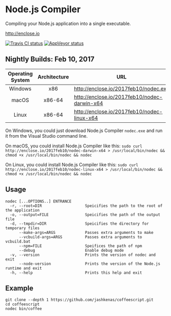 # Node.js Compiler

Compiling your Node.js application into a single executable.

http://enclose.io

[![Travis CI status](https://travis-ci.org/pmq20/node-compiler.svg?branch=master)](https://travis-ci.org/pmq20/node-compiler)
[![AppVeyor status](https://ci.appveyor.com/api/projects/status/gap9xne0rayjtynp/branch/master?svg=true)](https://ci.appveyor.com/project/pmq20/node-compiler/branch/master)

## Nightly Builds: Feb 10, 2017

| Operating System | Architecture | URL                                           |
|:----------------:|:------------:|-----------------------------------------------|
|      Windows     |      x86     | http://enclose.io/2017feb10/nodec.exe         |
|       macOS      |     x86-64   | http://enclose.io/2017feb10/nodec-darwin-x64  |
|       Linux      |     x86-64   | http://enclose.io/2017feb10/nodec-linux-x64   |

On Windows, you could just download Node.js Compiler `nodec.exe` and run it from the Visual Studio command line.

On macOS, you could install Node.js Compiler like this: `sudo curl http://enclose.io/2017feb10/nodec-darwin-x64 > /usr/local/bin/nodec && chmod +x /usr/local/bin/nodec && nodec`

On Linux, you could install Node.js Compiler like this: `sudo curl http://enclose.io/2017feb10/nodec-linux-x64 > /usr/local/bin/nodec && chmod +x /usr/local/bin/nodec && nodec`

## Usage

    nodec [...OPTIONS..] ENTRANCE
      -r, --root=DIR                   Speicifies the path to the root of the application
      -o, --output=FILE                Speicifies the path of the output file
      -d, --tmpdir=DIR                 Speicifies the directory for temporary files
          --make-args=ARGS             Passes extra arguments to make
          --vcbuild-args=ARGS          Passes extra arguments to vcbuild.bat
          --npm=FILE                   Speifices the path of npm
          --debug                      Enable debug mode
      -v, --version                    Prints the version of nodec and exit
          --node-version               Prints the version of the Node.js runtime and exit
      -h, --help                       Prints this help and exit

## Example

    git clone --depth 1 https://github.com/jashkenas/coffeescript.git
    cd coffeescript
    nodec bin/coffee
